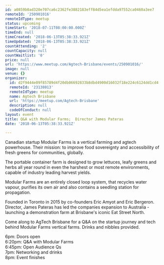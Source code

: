 ```yaml
---
id: a0859b0ad328e707ca6c2362fe3882183eff84d5ea1efdda97552ca0460a3ee7
remoteId: '250901016'
remoteIdType: meetup
status: upcoming
timeStart: '2018-07-11T08:00:00.000Z'
timeEnd: null
timeCreated: '2018-06-13T05:38:33.921Z'
timeUpdated: '2018-06-13T05:38:33.921Z'
countAttending: '2'
countCapacity: null
countWaitlist: '0'
price: null
url: 'https://www.meetup.com/Agtech-Brisbane/events/250901016/'
image: null
venue: {}
organizer:
  id: d2f9444e09f85789d4f20db06692833b8dbd4900d16032f18e224c6124dd1cd4
  remoteId: '23138013'
  remoteIdType: meetup
  name: Agtech Brisbane
  url: 'https://meetup.com/Agtech-Brisbane'
  description: null
  codeOfConduct: null
layout: event
title: Q&A with Modular Farms;  Director James Pateras
date: '2018-06-13T05:38:33.921Z'

---
```

<p>Canadian startup Modular Farms is a vertical farming and agtech powerhouse. Their mission: to improve food sovereignty and accessibility of fresh greens for communities, globally.</p> <p>The portable container farm is designed to grow lettuces, leafy greens and herbs all year round in even the harshest or most remote environments, capable of industry leading harvest yields.</p> <p>Modular Farms are an entirely closed loop system, that recycles water vapour, purifies its own air and also contains a seedling station for propagation.</p> <p>Founded in Toronto in 2015 by co-founders Eric Amyot and Eric Bergeron. Director, James Pateras has led the companies expansion to Australia - launching a demonstration farm at Brisbane's iconic Eat Street North.</p> <p>Come along to AgTech Brisbane for a Q&amp;A on the startup journey and tech behind Modular Farms vertical farms. Drinks and nibbles provided.</p> <p>6pm: Doors open<br/>6:20pm: Q&amp;A with Modular Farms<br/>6:45pm: Open Audience Qs<br/>7pm: Networking and drinks<br/>8pm: Event finishes</p>
